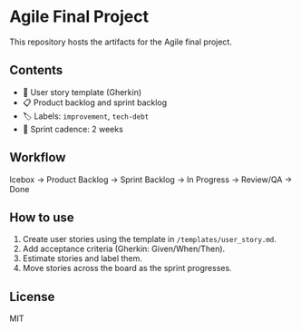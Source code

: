 # Agile Final Project

This repository hosts the artifacts for the Agile final project.

## Contents
- 🧩 User story template (Gherkin)
- 📋 Product backlog and sprint backlog
- 🏷️ Labels: `improvement`, `tech-debt`
- 📆 Sprint cadence: 2 weeks

## Workflow
Icebox → Product Backlog → Sprint Backlog → In Progress → Review/QA → Done

## How to use
1. Create user stories using the template in `/templates/user_story.md`.
2. Add acceptance criteria (Gherkin: Given/When/Then).
3. Estimate stories and label them.
4. Move stories across the board as the sprint progresses.

## License
MIT
